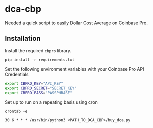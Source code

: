 # dca-cbp

Needed a quick script to easily Dollar Cost Average on Coinbase Pro.

## Installation

Install the required `cbpro` library.

`pip install -r requirements.txt`

Set the following environment variables with your Coinbase Pro API Credentials

```bash
export CBPRO_KEY="API_KEY"
export CBPRO_SECRET="SECRET_KEY"
export CBPRO_PASS="PASSPHRASE"
```

Set up to run on a repeating basis using cron

`crontab -e`

`30 6 * * * /usr/bin/python3 <PATH_TO_DCA_CBP>/buy_dca.py`

